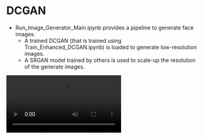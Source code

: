 # DCGAN

- Run_Image_Generator_Main.ipynb provides a pipeline to generate face images.
    - A trained DCGAN (that is trained using Train_Enhanced_DCGAN.ipynb) is loaded to generate low-resolution images.
    - A SRGAN model trained by others is used to scale-up the resolution of the generate images.
    

<video src="https://user-images.githubusercontent.com/47986787/227747455-554964bc-b5c2-4182-9693-9b0f4eb0ec10.mov" controls="controls" style="max-width: 730px;"> </video>








